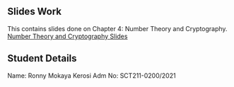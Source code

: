 ## Slides Work

This contains slides done on Chapter 4: Number Theory and Cryptography.
[Number Theory and Cryptography Slides](https://docs.google.com/presentation/d/1tYKJIxI5IdmLYkTVz0Gd-DQvJToDKSHUF9q9h5SQTo8/edit?usp=sharing)

## Student Details
Name: Ronny Mokaya Kerosi
Adm No: SCT211-0200/2021
